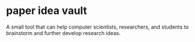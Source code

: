 # paper idea vault

A small tool that can help computer scientists, researchers, and students to brainstorm and further develop research ideas.